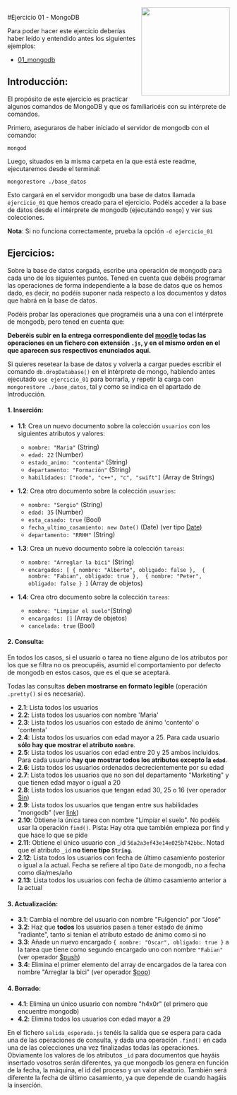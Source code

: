 <img src="http://blog.findemor.es/wp-content/uploads/2015/06/mongodb.png" align="right" height="200px" />

#Ejercicio 01 - MongoDB

Para poder hacer este ejercicio deberías haber leído y entendido antes los siguientes ejemplos:

* [01_mongodb](https://github.com/albertsgrc/jedi-mean-course/blob/master/Examples/01_mongodb) 

## Introducción:

El propósito de este ejercicio es practicar algunos comandos de MongoDB y que os familiaricéis con su intérprete de comandos.

Primero, aseguraros de haber iniciado el servidor de mongodb con el comando:

    mongod

Luego, situados en la misma carpeta en la que está este readme, ejecutaremos desde el terminal:

    mongorestore ./base_datos

Esto cargará en el servidor mongodb una base de datos llamada `ejercicio_01` que hemos creado para el ejercicio.
Podéis acceder a la base de datos desde el intérprete de mongodb (ejecutando `mongo`) y ver sus colecciones.

**Nota**: Si no funciona correctamente, prueba la opción `-d ejercicio_01`

## Ejercicios:

Sobre la base de datos cargada, escribe una operación de mongodb para cada uno de los siguientes puntos. Tened en cuenta que debéis programar las operaciones de forma independiente a la base de datos que os hemos dado, es decir, no podéis suponer nada respecto a los documentos y datos que habrá en la base de datos.


Podéis probar las operaciones que programéis una a una con el intérprete de mongodb, pero tened en cuenta que:

**Deberéis subir en la entrega correspondiente del [moodle](http://padawan.jediupc.com/moodle/mod/assign/view.php?id=159) todas las operaciones en un fichero con extensión `.js`, y en el mismo orden en el que aparecen sus respectivos enunciados aquí.**

Si quieres resetear la base de datos y volverla a cargar puedes escribir el comando `db.dropDatabase()`
en el intérprete de mongo, habiendo antes ejecutado `use ejercicio_01` para borrarla, y repetir la carga
con `mongorestore ./base_datos`, tal y como se indica en el apartado de Introducción.

#### 1. Inserción:

- **1.1**: Crea un nuevo documento sobre la colección `usuarios` con los siguientes atributos y valores:
    * `nombre: "Maria"` (String)
    * `edad: 22` (Number)
    * `estado_animo: "contenta"` (String) 
    * `departamento: "Formación"` (String)
    * `habilidades: ["node", "c++", "c", "swift"]` (Array de Strings)

- **1.2**: Crea otro documento sobre la colección `usuarios`:
    * `nombre: "Sergio"` (String)
    * `edad: 35` (Number)
    * `esta_casado: true` (Bool)
    * `fecha_ultimo_casamiento: new Date()` (Date) (ver tipo [Date](https://docs.mongodb.org/manual/reference/method/Date/))
    * `departamento: "RRHH"` (String)

- **1.3**: Crea un nuevo documento sobre la colección `tareas`:
    * `nombre: "Arreglar la bici"` (String)
    * `encargados: [
         { nombre: "Alberto", obligado: false }, 
         { nombre: "Fabian", obligado: true }, 
         { nombre: "Peter", obligado: false }
       ]` (Array de objetos)

- **1.4**: Crea otro documento sobre la colección `tareas`:
    * `nombre: "Limpiar el suelo"`(String)
    * `encargados: []` (Array de objetos)
    * `cancelada: true` (Bool)

#### 2. Consulta:

En todos los casos, si el usuario o tarea no tiene alguno de los atributos por los que se filtra no os preocupéis, asumid el comportamiento por defecto de mongodb en estos casos, que es el que se aceptará. 

Todas las consultas **deben mostrarse en formato legible** (operación `.pretty()` si es necesaria).

- **2.1**: Lista todos los usuarios
- **2.2**: Lista todos los usuarios con nombre 'Maria'
- **2.3**: Lista todos los usuarios con estado de ánimo 'contento' o 'contenta'
- **2.4**: Lista todos los usuarios con edad mayor a 25. Para cada usuario **sólo hay que mostrar el atributo `nombre`**.
- **2.5**: Lista todos los usuarios con edad entre 20 y 25 ambos incluidos. Para cada usuario **hay que mostrar todos los atributos excepto la `edad`**.
- **2.6**: Lista todos los usuarios ordenados decrecientemente por su edad 
- **2.7**: Lista todos los usuarios que no son del departamento "Marketing" y que tienen edad mayor o igual a 20
- **2.8**: Lista todos los usuarios que tengan edad 30, 25 o 16 (ver operador [$in](https://docs.mongodb.org/v3.0/reference/operator/query/in/))
- **2.9**: Lista todos los usuarios que tengan entre sus habilidades "mongodb" (ver [link](http://stackoverflow.com/questions/5366687/how-to-check-if-an-array-field-contains-a-unique-value-or-another-array-in-mongo))
- **2.10**: Obtiene la única tarea con nombre "Limpiar el suelo". No podéis usar la operación `find()`. Pista: Hay otra que también empieza por find y que hace lo que se pide
- **2.11**: Obtiene el único usuario con _id `56a2a3ef43e14e025b742bbc`. Notad que el atributo `_id` **no tiene tipo `String`**.
- **2.12**: Lista todos los usuarios con fecha de último casamiento posterior o igual a la actual. Fecha se refiere al tipo `Date` de mongodb, no a fecha como día/mes/año
- **2.13**: Lista todos los usuarios con fecha de último casamiento anterior a la actual

#### 3. Actualización:

- **3.1**: Cambia el nombre del usuario con nombre "Fulgencio" por "José"
- **3.2**: Haz que **todos** los usuarios pasen a tener estado de ánimo "radiante", tanto si tenian el atributo estado de ánimo como si no
- **3.3**: Añade un nuevo encargado `{ nombre: "Oscar", obligado: true }` a la tarea que tiene como segundo encargado uno con nombre `"Fabian"` (ver operador [$push](https://docs.mongodb.org/manual/reference/operator/update/push/))
- **3.4**: Elimina el primer elemento del array de encargados de la tarea con nombre "Arreglar la bici" (ver operador [$pop](https://docs.mongodb.org/manual/reference/operator/update/pop/))

#### 4. Borrado:

- **4.1**: Elimina un único usuario con nombre "h4x0r" (el primero que encuentre mongodb)
- **4.2**: Elimina todos los usuarios con edad mayor a 29

En el fichero `salida_esperada.js` tenéis la salida que se espera para cada una de las operaciones de consulta, y dada una operación `.find()` en cada una de las colecciones una vez finalizadas todas las operaciones. Obviamente los valores de los atributos `_id` para documentos que hayáis insertado vosotros serán diferentes, ya que mongodb los genera en función de la fecha, la máquina, el id del proceso y un valor aleatorio. También será diferente la fecha de último casamiento, ya que depende de cuando hagáis la inserción.